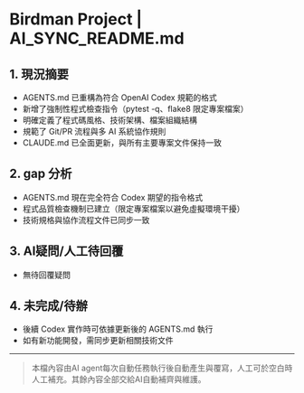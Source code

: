 <!-- 由AI自動產生/維護，記錄現況/gap/未完成任務，交辦/trace必讀。 -->

# Birdman Project | AI_SYNC_README.md

## 1. 現況摘要
- AGENTS.md 已重構為符合 OpenAI Codex 規範的格式
- 新增了強制性程式檢查指令（pytest -q、flake8 限定專案檔案）
- 明確定義了程式碼風格、技術架構、檔案組織結構
- 規範了 Git/PR 流程與多 AI 系統協作規則
- CLAUDE.md 已全面更新，與所有主要專案文件保持一致

## 2. gap 分析
- AGENTS.md 現在完全符合 Codex 期望的指令格式
- 程式品質檢查機制已建立（限定專案檔案以避免虛擬環境干擾）
- 技術規格與協作流程文件已同步一致

## 3. AI疑問/人工待回覆
- 無待回覆疑問

## 4. 未完成/待辦
- 後續 Codex 實作時可依據更新後的 AGENTS.md 執行
- 如有新功能開發，需同步更新相關技術文件

---
> 本檔內容由AI agent每次自動任務執行後自動產生與覆寫，人工可於空白時人工補充。其餘內容全部交給AI自動補齊與維護。


